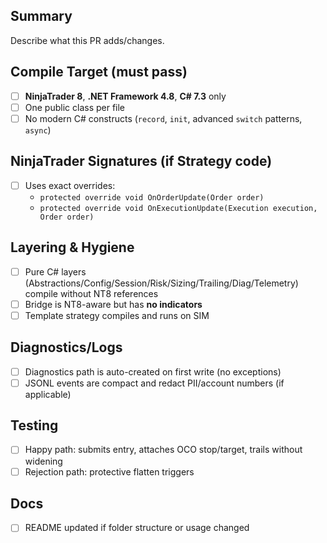 ## Summary
Describe what this PR adds/changes.

## Compile Target (must pass)
- [ ] **NinjaTrader 8**, **.NET Framework 4.8**, **C# 7.3** only
- [ ] One public class per file
- [ ] No modern C# constructs (`record`, `init`, advanced `switch` patterns, `async`)

## NinjaTrader Signatures (if Strategy code)
- [ ] Uses exact overrides:
  - `protected override void OnOrderUpdate(Order order)`
  - `protected override void OnExecutionUpdate(Execution execution, Order order)`

## Layering & Hygiene
- [ ] Pure C# layers (Abstractions/Config/Session/Risk/Sizing/Trailing/Diag/Telemetry) compile without NT8 references
- [ ] Bridge is NT8-aware but has **no indicators**
- [ ] Template strategy compiles and runs on SIM

## Diagnostics/Logs
- [ ] Diagnostics path is auto-created on first write (no exceptions)
- [ ] JSONL events are compact and redact PII/account numbers (if applicable)

## Testing
- [ ] Happy path: submits entry, attaches OCO stop/target, trails without widening
- [ ] Rejection path: protective flatten triggers

## Docs
- [ ] README updated if folder structure or usage changed
